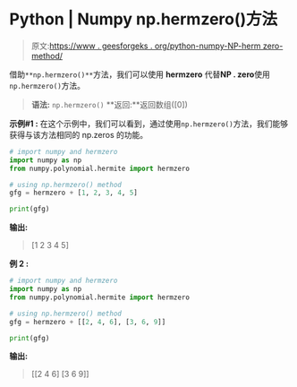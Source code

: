# Python | Numpy np.hermzero()方法

> 原文:[https://www . geesforgeks . org/python-numpy-NP-herm zero-method/](https://www.geeksforgeeks.org/python-numpy-np-hermzero-method/)

借助`**np.hermzero()**`方法，我们可以使用 **hermzero** 代替**NP . zero**使用`np.hermzero()`方法。

> **语法:** `np.hermzero()`
> **返回:**返回数组([0])

**示例#1 :**
在这个示例中，我们可以看到，通过使用`np.hermzero()`方法，我们能够获得与该方法相同的 np.zeros 的功能。

```py
# import numpy and hermzero
import numpy as np
from numpy.polynomial.hermite import hermzero

# using np.hermzero() method
gfg = hermzero + [1, 2, 3, 4, 5]

print(gfg)
```

**输出:**

> [1 2 3 4 5]

**例 2 :**

```py
# import numpy and hermzero
import numpy as np
from numpy.polynomial.hermite import hermzero

# using np.hermzero() method
gfg = hermzero + [[2, 4, 6], [3, 6, 9]]

print(gfg)
```

**输出:**

> [[2 4 6]
> [3 6 9]]